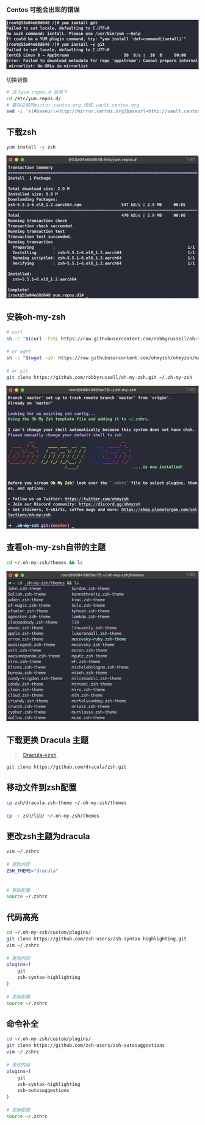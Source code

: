 ###	Centos 可能会出现的错误

![](./images/image-20220317142957328.png)

切换镜像

```bash
# 进入yum.repos.d 目录下
cd /etc/yum.repos.d/
# 要将之前的mirror.centos.org 改成 vault.centos.org
sed -i 's|#baseurl=http://mirror.centos.org|baseurl=http://vault.centos.org|g' /etc/yum.repos.d/CentOS-*
```

##	下载zsh

```bash
yum install -y zsh
```

![](./images/QQ20220317-143609@2x.png)

##	安装oh-my-zsh

```bash
# curl
sh -c "$(curl -fsSL https://raw.githubusercontent.com/robbyrussell/oh-my-zsh/master/tools/install.sh)"

# or wget
sh -c "$(wget -qO- https://raw.githubusercontent.com/ohmyzsh/ohmyzsh/master/tools/install.sh)"

# or git
git clone https://github.com/robbyrussell/oh-my-zsh.git ~/.oh-my-zsh
```

![](./images/oh-my-zsh.png)

##	查看oh-my-zsh自带的主题

```bash
cd ~/.oh-my-zsh/themes && ls
```

![](./images/themes.png)

##	下载更换 Dracula 主题

> ​		[Dracula->zsh](https://draculatheme.com/zsh)

```bash
git clone https://github.com/dracula/zsh.git
```

##	移动文件到zsh配置

```bash
cp zsh/dracula.zsh-theme ~/.oh-my-zsh/themes

cp -r zsh/lib/ ~/.oh-my-zsh/themes
```

##	更改zsh主题为dracula

```bash
vim ~/.zshrc

# 更改内容
ZSH_THEME="dracula"


# 更新配置
source ~/.zshrc
```



## 代码高亮

```bash
cd ~/.oh-my-zsh/custom/plugins/
git clone https://github.com/zsh-users/zsh-syntax-highlighting.git
vim ~/.zshrc

# 更改内容
plugins=(
	git
	zsh-syntax-highlighting
)

# 更新配置
source ~/.zshrc
```

##	命令补全

```bash
cd ~/.oh-my-zsh/custom/plugins/
git clone https://github.com/zsh-users/zsh-autosuggestions
vim ~/.zshrc

# 更改内容
plugins=(
	git
	zsh-syntax-highlighting
	zsh-autosuggestions
)

# 更新配置
source ~/.zshrc
```



